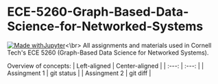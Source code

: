 # ECE-5260-Graph-Based-Data-Science-for-Networked-Systems
[![Made withJupyter](https://img.shields.io/badge/Made%20with-Jupyter-orange?style=for-the-badge&logo=Jupyter)](https://jupyter.org/try)<\br>
All assignments and materials used in Cornell Tech's ECE 5260 (Graph-Based Data Science for Networked Systems).

Overview of concepts:
| Left-aligned | Center-aligned |
| :---:        |     :---:      |
| Assingment 1   | git status     |
| Assingment 2   | git diff       |

